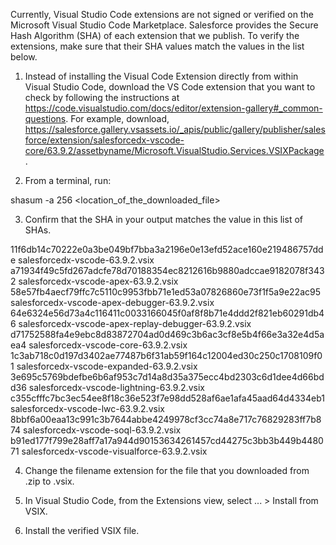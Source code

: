 Currently, Visual Studio Code extensions are not signed or verified on the
Microsoft Visual Studio Code Marketplace. Salesforce provides the Secure Hash
Algorithm (SHA) of each extension that we publish. To verify the extensions,
make sure that their SHA values match the values in the list below.

1. Instead of installing the Visual Code Extension directly from within Visual
   Studio Code, download the VS Code extension that you want to check by
   following the instructions at
   https://code.visualstudio.com/docs/editor/extension-gallery#_common-questions.
   For example, download,
   https://salesforce.gallery.vsassets.io/_apis/public/gallery/publisher/salesforce/extension/salesforcedx-vscode-core/63.9.2/assetbyname/Microsoft.VisualStudio.Services.VSIXPackage.

2. From a terminal, run:

shasum -a 256 <location_of_the_downloaded_file>

3. Confirm that the SHA in your output matches the value in this list of SHAs.

11f6db14c70222e0a3be049bf7bba3a2196e0e13efd52ace160e219486757dde  salesforcedx-vscode-63.9.2.vsix
a71934f49c5fd267adcfe78d70188354ec8212616b9880adccae9182078f3432  salesforcedx-vscode-apex-63.9.2.vsix
58e57fb4aecf79ffc7c5110c9953fbb71e1ed53a07826860e73f1f5a9e22ac95  salesforcedx-vscode-apex-debugger-63.9.2.vsix
64e6324e56d73a4c116411c0033166045f0af8f8b71e4ddd2f821eb60291db46  salesforcedx-vscode-apex-replay-debugger-63.9.2.vsix
d71752588fa4e9ebc8d83872704ad0d469c3b6ac3cf8e5b4f66e3a32e4d5aea4  salesforcedx-vscode-core-63.9.2.vsix
1c3ab718c0d197d3402ae77487b6f31ab59f164c12004ed30c250c1708109f01  salesforcedx-vscode-expanded-63.9.2.vsix
3e695c5769bdefbe6b6af953c7d14a8d35a375ecc4bd2303c6d1dee4d66bdd36  salesforcedx-vscode-lightning-63.9.2.vsix
c355cfffc7bc3ec54ee8f18c36e523f7e98dd528af6ae1afa45aad64d4334eb1  salesforcedx-vscode-lwc-63.9.2.vsix
8bbf6a00eaa13c991c3b7644abbe4249978cf3cc74a8e717c76829283ff7b874  salesforcedx-vscode-soql-63.9.2.vsix
b91ed177f799e28aff7a17a944d90153634261457cd44275c3bb3b449b448071  salesforcedx-vscode-visualforce-63.9.2.vsix


4. Change the filename extension for the file that you downloaded from .zip to
.vsix.

5. In Visual Studio Code, from the Extensions view, select ... > Install from
VSIX.

6. Install the verified VSIX file.
